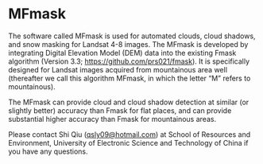 # MFmask
 The software called MFmask is used for automated clouds, cloud shadows, and snow masking for Landsat 4-8 images. The MFmask is developed by integrating Digital Elevation Model (DEM) data into the existing Fmask algorithm (Version 3.3; https://github.com/prs021/fmask). It is specifically designed for Landsat images acquired from mountainous area well (thereafter we call this algorithm MFmask, in which the letter “M” refers to mountainous). 
 
 The MFmask can provide cloud and cloud shadow detection at similar (or slightly better) accuracy than Fmask for flat places, and can provide substantial higher accuracy than Fmask for mountainous areas. 
 
 Please contact Shi Qiu (qsly09@hotmail.com) at School of Resources and Environment, University of Electronic Science and Technology of China if you have any questions.
